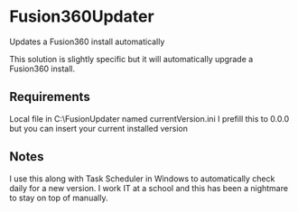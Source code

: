 # Fusion360Updater
Updates a Fusion360 install automatically

This solution is slightly specific but it will automatically upgrade a Fusion360 install.

## Requirements
Local file in C:\FusionUpdater named currentVersion.ini
  I prefill this to 0.0.0 but you can insert your current installed version
  
## Notes
I use this along with Task Scheduler in Windows to automatically check daily for a new version. I work IT at a school and this has been a nightmare to stay on top of manually. 
